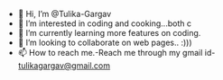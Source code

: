 - 👋 Hi, I’m @Tulika-Gargav
- 👀 I’m interested in coding and cooking...both c
- 🌱 I’m currently learning more features on coding.
- 💞️ I’m looking to collaborate on web pages.. :)))
- 📫 How to reach me.-Reach me through my gmail id- tulikagargav@gmail.com

<!---
Tulika-Gargav/Tulika-Gargav is a ✨ special ✨ repository because its `README.md` (this file) appears on your GitHub profile.
You can click the Preview link to take a look at your changes.
--->
